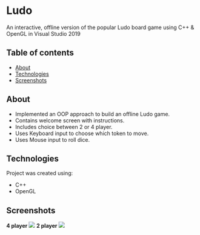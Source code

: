 # Ludo
An interactive, offline version of the popular Ludo board game using C++ & OpenGL in Visual Studio 2019
## Table of contents
* [About](#about)
* [Technologies](#technologies)
* [Screenshots](#screenshots)

## About
* Implemented an OOP approach to build an offline Ludo game.
* Contains welcome screen with instructions.
* Includes choice between 2 or 4 player.
* Uses Keyboard input to choose which token to move.
* Uses Mouse input to roll dice.
	
## Technologies
Project was created using: 
* C++
* OpenGL

## Screenshots
**4 player**
<img src="https://user-images.githubusercontent.com/60699752/161394404-f7882df8-5408-43c9-8098-71912494d822.png">
**2 player**
<img src="https://user-images.githubusercontent.com/60699752/161394448-2ee30e6e-fe72-4664-8b60-84fffa5ce39f.png">
